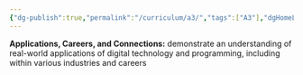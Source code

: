 ```yaml
---
{"dg-publish":true,"permalink":"/curriculum/a3/","tags":["A3"],"dgHomeLink":false}
---
```


**Applications, Careers, and Connections:** demonstrate an understanding of real-world applications of digital technology and programming, including within various industries and careers